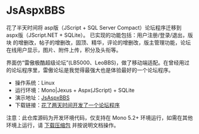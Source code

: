 # JsAspxBBS
花了半天时间将 asp版（JScript + SQL Server Compact）论坛程序迁移到 aspx版（JScript.NET + SQLite）。
已实现的功能包括：用户注册/登录/退出，版块 的增删改，帖子的增删改，固顶、精华，评论的增删改，版主管理功能，论坛在线用户显示，图片、附件上传，积分及头衔等。

界面仿“雷傲极酷超级论坛”(LB5000、LeoBBS)，做了移动端适配。在曾经用过的论坛程序里，雷傲论坛是我觉得最强大也是体验最好的一个论坛程序。

* 操作系统：Linux
* 运行环境：Mono|Jexus + Aspx(JScript) + SQLite
* 演示地址：[JsAspxBBS](http://228mi.com:1180)
* 下载链接：[花了两天时间开发了一个论坛程序](http://bbs.fengyun.org/?r=topic/3)

注意：此仓库源码为开发环境代码，仅支持在 Mono 5.2+ 环境运行，如需在其他环境上运行，请 [下载压缩包](http://228mi.com:1180/default.aspx/topic/2) 并按说明文档操作。
